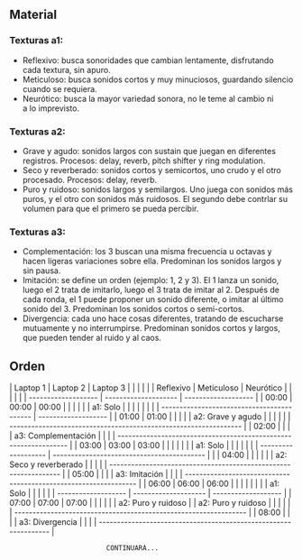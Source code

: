 ## Material

### Texturas a1:
- Reflexivo: busca sonoridades que cambian lentamente, disfrutando cada textura, sin apuro. 
- Meticuloso: busca sonidos cortos y muy minuciosos, guardando silencio cuando se requiera.
- Neurótico: busca la mayor variedad sonora, no le teme al cambio ni a lo imprevisto.

### Texturas a2:
- Grave y agudo: sonidos largos con sustain que juegan en diferentes registros. Procesos: delay, reverb, pitch shifter y ring modulation.
- Seco y reverberado:  sonidos cortos y  semicortos, uno crudo y el otro procesado. Procesos: delay, reverb.
- Puro y ruidoso: sonidos largos y semilargos. Uno juega con sonidos más puros, y el otro con sonidos más ruidosos. El segundo debe contrlar su volumen para que el primero se pueda percibir.

### Texturas a3:
- Complementación: los 3 buscan una misma frecuencia u octavas y hacen ligeras variaciones sobre ella. Predominan los sonidos largos y sin pausa.
- Imitación: se define un orden (ejemplo: 1, 2 y 3). El 1 lanza un sonido, luego el 2 trata de imitarlo, luego el 3 trata de imitar al 2. Después de cada ronda, el 1 puede proponer un sonido diferente, o imitar al último sonido del 3. Predominan los sonidos cortos o semi-cortos.
- Divergencia: cada uno hace cosas diferentes, tratando de escucharse mutuamente y no interrumpirse. Predominan sonidos cortos y largos, que pueden tender al ruido y al caos.

## Orden

| Laptop 1            | Laptop 2             | Laptop 3            |
|                     |                      |                     |
| Reflexivo           | Meticuloso           | Neurótico           |
|                     |                      |                     |
| ------------------- | -------------------- | ------------------- |
| 00:00               | 00:00                | 00:00               |
|                     |                      |                     |
| a1: Solo            |                      |                     |
|                     |                      |                     |
| ------------------------------------------ | ------------------- |
|              		01:00                    | 01:00               |
|                                            |                     |
| 		     a2: Grave y agudo               |                     |
| 		                                     |                     |
| ---------------------------------------------------------------- |
|                               02:00                              |
| 		                                                           |
| 		         	    a3: Complementación                        |
| 		                                                           |
| ---------------------------------------------------------------- |
| 03:00               | 03:00                | 03:00               |
|                     |                      |                     |
|                     | a1: Solo             |                     |
|                     |                      |                     |
| ------------------- | ------------------------------------------ |
|                     |                    04:00                   |
|                     |                                            |
|                     |          a2: Seco y reverberado            |
|                     |                                            |
| ---------------------------------------------------------------- |
|                               05:00                              |
| 		                                                           |
| 	      	                a3: Imitación                          |
| 		                                                           |
| ---------------------------------------------------------------- |
| 06:00               | 06:00                | 06:00               |
|                     |                      |                     |
|                     |                      | a1: Solo            |
|                     |                      |                     |
| ------------------- | -------------------- | ------------------- |
| 07:00               |  07:00               | 07:00               |
|                     |                      |                     |
| a2: Puro y ruidoso  |                      | a2: Puro y ruidoso  |
|                     |                      |                     |
| ---------------------------------------------------------------- |
|                               08:00                              |
| 		                                                           |
| 	      	               a3: Divergencia                         |
| 		                                                           |
| ---------------------------------------------------------------- |

							CONTINUARÁ...
